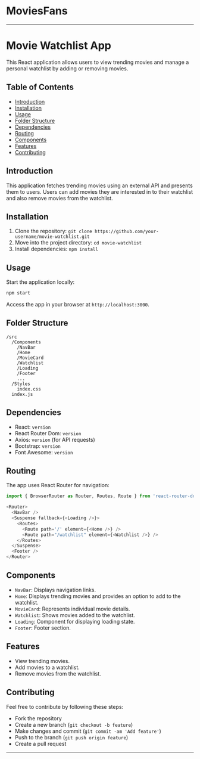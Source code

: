# MoviesFans

---

# Movie Watchlist App

This React application allows users to view trending movies and manage a personal watchlist by adding or removing movies.

## Table of Contents

- [Introduction](#introduction)
- [Installation](#installation)
- [Usage](#usage)
- [Folder Structure](#folder-structure)
- [Dependencies](#dependencies)
- [Routing](#routing)
- [Components](#components)
- [Features](#features)
- [Contributing](#contributing)


## Introduction

This application fetches trending movies using an external API and presents them to users. Users can add movies they are interested in to their watchlist and also remove movies from the watchlist.

## Installation

1. Clone the repository: `git clone https://github.com/your-username/movie-watchlist.git`
2. Move into the project directory: `cd movie-watchlist`
3. Install dependencies: `npm install`

## Usage

Start the application locally:

```bash
npm start
```

Access the app in your browser at `http://localhost:3000`.

## Folder Structure

```
/src
  /Components
    /NavBar
    /Home
    /MovieCard
    /Watchlist
    /Loading
    /Footer
    ...
  /Styles
    index.css
  index.js
```

## Dependencies

- React: `version`
- React Router Dom: `version`
- Axios: `version` (for API requests)
- Bootstrap: `version`
- Font Awesome: `version`

## Routing

The app uses React Router for navigation:

```javascript
import { BrowserRouter as Router, Routes, Route } from 'react-router-dom';

<Router>
  <NavBar />
  <Suspense fallback={<Loading />}>
    <Routes>
      <Route path='/' element={<Home />} />
      <Route path="/watchlist" element={<Watchlist />} />
    </Routes>
  </Suspense>
  <Footer />
</Router>
```

## Components

- `NavBar`: Displays navigation links.
- `Home`: Displays trending movies and provides an option to add to the watchlist.
- `MovieCard`: Represents individual movie details.
- `Watchlist`: Shows movies added to the watchlist.
- `Loading`: Component for displaying loading state.
- `Footer`: Footer section.

## Features

- View trending movies.
- Add movies to a watchlist.
- Remove movies from the watchlist.

## Contributing

Feel free to contribute by following these steps:
- Fork the repository
- Create a new branch (`git checkout -b feature`)
- Make changes and commit (`git commit -am 'Add feature'`)
- Push to the branch (`git push origin feature`)
- Create a pull request


---


